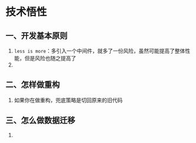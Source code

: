 # 技术悟性


## 一、开发基本原则
1. `less is more`：多引入一个中间件，就多了一份风险，虽然可能提高了整体性能，但是风险也随之提高了
2.

## 二、怎样做重构
1. 如果你在做重构，兜底策略是切回原来的旧代码

## 三、怎么做数据迁移
1. 